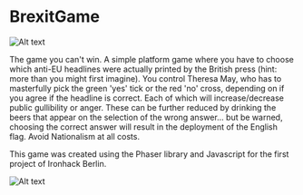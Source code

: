 # BrexitGame

![Alt text](assets/brexitgameImage1.png?raw=true "Game Image 1")

The game you can't win. A simple platform game where you have to choose which anti-EU headlines were actually printed by the British press (hint: more than you might first imagine).  You control Theresa May, who has to masterfully pick the green 'yes' tick or the red 'no' cross, depending on if you agree if the headline is correct.  Each of which will increase/decrease public gullibility or anger.  These can be further reduced by drinking the beers that appear on the selection of the wrong answer...  but be warned, choosing the correct answer will result in the deployment of the English flag.  Avoid Nationalism  at all costs.

This game was created using the Phaser library and Javascript for the first project of Ironhack Berlin.

![Alt text](assets/brexitgameImage2.png?raw=true "Game Image 1")
